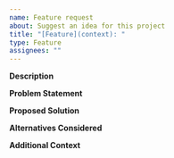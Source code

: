 ```yaml
---
name: Feature request
about: Suggest an idea for this project
title: "[Feature](context): "
type: Feature
assignees: ""
---
```


**Description**

<!-- A clear and concise description of the feature request. -->

**Problem Statement**

<!-- Explain the problem this feature will solve. -->

**Proposed Solution**

<!-- Describe the solution you'd like. -->

**Alternatives Considered**

<!-- Describe any alternative solutions or features you've considered. -->

**Additional Context**

<!-- Add any other context or information here. -->
